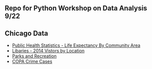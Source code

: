 ## Repo for Python Workshop on Data Analysis 9/22

## Chicago Data
* [Public Health Statistics - Life Expectancy By Community Area](https://data.cityofchicago.org/Health-Human-Services/Public-Health-Statistics-Life-Expectancy-By-Commun/qjr3-bm53/data)
* [Libaries - 2014 Vistors by Location](https://data.cityofchicago.org/Education/Libraries-2014-Visitors-by-Location/si8n-dg3u)
* [Parks and Recreation](https://data.cityofchicago.org/Parks-Recreation/Parks-Chicago-Park-District-Park-Boundaries-curren/ej32-qgdr)
* [COPA Crime Cases](https://data.cityofchicago.org/Public-Safety/COPA-Cases-By-Complainant-or-Subject/vnz2-rmie)
